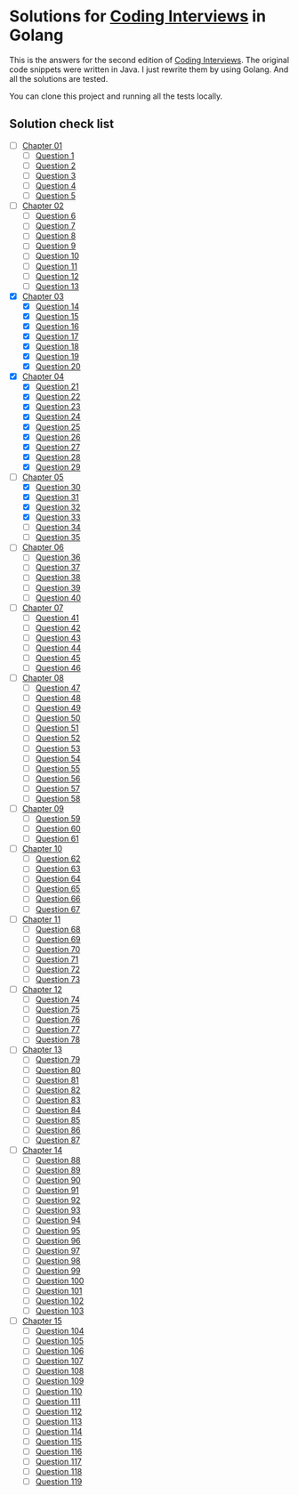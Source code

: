 # Solutions for [Coding Interviews](http://www.broadview.com.cn/book/6858) in Golang

This is the answers for the second edition of [Coding Interviews](http://www.broadview.com.cn/book/6858).
The original code snippets were written in Java. I just rewrite them by using Golang. And all the solutions are tested.

You can clone this project and running all the tests locally.

## Solution check list

- [ ] [Chapter 01](chapter01/)
  - [ ] [Question 1](chapter01/question1.go)
  - [ ] [Question 2](chapter01/question2.go)
  - [ ] [Question 3](chapter01/question3.go)
  - [ ] [Question 4](chapter01/question4.go)
  - [ ] [Question 5](chapter01/question5.go)
- [ ] [Chapter 02](chapter02/)
  - [ ] [Question 6](chapter02/question6.go)
  - [ ] [Question 7](chapter02/question7.go)
  - [ ] [Question 8](chapter02/question8.go)
  - [ ] [Question 9](chapter02/question9.go)
  - [ ] [Question 10](chapter02/question10.go)
  - [ ] [Question 11](chapter02/question11.go)
  - [ ] [Question 12](chapter02/question12.go)
  - [ ] [Question 13](chapter02/question13.go)
- [x] [Chapter 03](chapter03/)
  - [x] [Question 14](chapter03/question14.go)
  - [x] [Question 15](chapter03/question15.go)
  - [x] [Question 16](chapter03/question16.go)
  - [x] [Question 17](chapter03/question17.go)
  - [x] [Question 18](chapter03/question18.go)
  - [x] [Question 19](chapter03/question19.go)
  - [x] [Question 20](chapter03/question20.go)
- [x] [Chapter 04](chapter04/)
  - [x] [Question 21](chapter04/question21.go)
  - [x] [Question 22](chapter04/question22.go)
  - [x] [Question 23](chapter04/question23.go)
  - [x] [Question 24](chapter04/question24.go)
  - [x] [Question 25](chapter04/question25.go)
  - [x] [Question 26](chapter04/question26.go)
  - [x] [Question 27](chapter04/question27.go)
  - [x] [Question 28](chapter04/question28.go)
  - [x] [Question 29](chapter04/question29.go)
- [ ] [Chapter 05](chapter05/)
  - [x] [Question 30](chapter05/question30.go)
  - [x] [Question 31](chapter05/question31.go)
  - [x] [Question 32](chapter05/question32.go)
  - [x] [Question 33](chapter05/question33.go)
  - [ ] [Question 34](chapter05/question34.go)
  - [ ] [Question 35](chapter05/question35.go)
- [ ] [Chapter 06](chapter06/)
  - [ ] [Question 36](chapter06/question36.go)
  - [ ] [Question 37](chapter06/question37.go)
  - [ ] [Question 38](chapter06/question38.go)
  - [ ] [Question 39](chapter06/question39.go)
  - [ ] [Question 40](chapter06/question40.go)
- [ ] [Chapter 07](chapter07/)
  - [ ] [Question 41](chapter07/question41.go)
  - [ ] [Question 42](chapter07/question42.go)
  - [ ] [Question 43](chapter07/question43.go)
  - [ ] [Question 44](chapter07/question44.go)
  - [ ] [Question 45](chapter07/question45.go)
  - [ ] [Question 46](chapter07/question46.go)
- [ ] [Chapter 08](chapter08/)
  - [ ] [Question 47](chapter08/question47.go)
  - [ ] [Question 48](chapter08/question48.go)
  - [ ] [Question 49](chapter08/question49.go)
  - [ ] [Question 50](chapter08/question50.go)
  - [ ] [Question 51](chapter08/question51.go)
  - [ ] [Question 52](chapter08/question52.go)
  - [ ] [Question 53](chapter08/question53.go)
  - [ ] [Question 54](chapter08/question54.go)
  - [ ] [Question 55](chapter08/question55.go)
  - [ ] [Question 56](chapter08/question56.go)
  - [ ] [Question 57](chapter08/question57.go)
  - [ ] [Question 58](chapter08/question58.go)
- [ ] [Chapter 09](chapter09/)
  - [ ] [Question 59](chapter09/question59.go)
  - [ ] [Question 60](chapter09/question60.go)
  - [ ] [Question 61](chapter09/question61.go)
- [ ] [Chapter 10](chapter10/)
  - [ ] [Question 62](chapter10/question62.go)
  - [ ] [Question 63](chapter10/question63.go)
  - [ ] [Question 64](chapter10/question64.go)
  - [ ] [Question 65](chapter10/question65.go)
  - [ ] [Question 66](chapter10/question66.go)
  - [ ] [Question 67](chapter10/question67.go)
- [ ] [Chapter 11](chapter11/)
  - [ ] [Question 68](chapter11/question68.go)
  - [ ] [Question 69](chapter11/question69.go)
  - [ ] [Question 70](chapter11/question70.go)
  - [ ] [Question 71](chapter11/question71.go)
  - [ ] [Question 72](chapter11/question72.go)
  - [ ] [Question 73](chapter11/question73.go)
- [ ] [Chapter 12](chapter12/)
  - [ ] [Question 74](chapter12/question74.go)
  - [ ] [Question 75](chapter12/question75.go)
  - [ ] [Question 76](chapter12/question76.go)
  - [ ] [Question 77](chapter12/question77.go)
  - [ ] [Question 78](chapter12/question78.go)
- [ ] [Chapter 13](chapter13/)
  - [ ] [Question 79](chapter13/question79.go)
  - [ ] [Question 80](chapter13/question80.go)
  - [ ] [Question 81](chapter13/question81.go)
  - [ ] [Question 82](chapter13/question82.go)
  - [ ] [Question 83](chapter13/question83.go)
  - [ ] [Question 84](chapter13/question84.go)
  - [ ] [Question 85](chapter13/question85.go)
  - [ ] [Question 86](chapter13/question86.go)
  - [ ] [Question 87](chapter13/question87.go)
- [ ] [Chapter 14](chapter14/)
  - [ ] [Question 88](chapter14/question88.go)
  - [ ] [Question 89](chapter14/question89.go)
  - [ ] [Question 90](chapter14/question90.go)
  - [ ] [Question 91](chapter14/question91.go)
  - [ ] [Question 92](chapter14/question92.go)
  - [ ] [Question 93](chapter14/question93.go)
  - [ ] [Question 94](chapter14/question94.go)
  - [ ] [Question 95](chapter14/question95.go)
  - [ ] [Question 96](chapter14/question96.go)
  - [ ] [Question 97](chapter14/question97.go)
  - [ ] [Question 98](chapter14/question98.go)
  - [ ] [Question 99](chapter14/question99.go)
  - [ ] [Question 100](chapter14/question100.go)
  - [ ] [Question 101](chapter14/question101.go)
  - [ ] [Question 102](chapter14/question102.go)
  - [ ] [Question 103](chapter14/question103.go)
- [ ] [Chapter 15](chapter15/)
  - [ ] [Question 104](chapter15/question104.go)
  - [ ] [Question 105](chapter15/question105.go)
  - [ ] [Question 106](chapter15/question106.go)
  - [ ] [Question 107](chapter15/question107.go)
  - [ ] [Question 108](chapter15/question108.go)
  - [ ] [Question 109](chapter15/question109.go)
  - [ ] [Question 110](chapter15/question110.go)
  - [ ] [Question 111](chapter15/question111.go)
  - [ ] [Question 112](chapter15/question112.go)
  - [ ] [Question 113](chapter15/question113.go)
  - [ ] [Question 114](chapter15/question114.go)
  - [ ] [Question 115](chapter15/question115.go)
  - [ ] [Question 116](chapter15/question116.go)
  - [ ] [Question 117](chapter15/question117.go)
  - [ ] [Question 118](chapter15/question118.go)
  - [ ] [Question 119](chapter15/question119.go)
